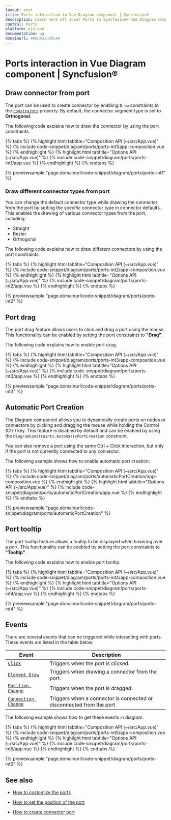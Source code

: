 ```yaml
---
layout: post
title: Ports interaction in Vue Diagram component | Syncfusion®
description: Learn here all about Ports in Syncfusion® Vue Diagram component of Syncfusion Essential® JS 2 and more.
control: Ports 
platform: ej2-vue
documentation: ug
domainurl: ##DomainURL##
---
```


# Ports interaction in Vue Diagram component | Syncfusion®

## Draw connector from port

The port can be used to create connector by enabling `Draw` constraints to the [`constraints`](https://ej2.syncfusion.com/vue/documentation/api/diagram/portConstraints/) property. By default, the connector segment type is set to **Orthogonal**.

The following code explains how to draw the connector by using the port constraints.

{% tabs %}
{% highlight html tabtitle="Composition API (~/src/App.vue)" %}
{% include code-snippet/diagram/ports/ports-int1/app-composition.vue %}
{% endhighlight %}
{% highlight html tabtitle="Options API (~/src/App.vue)" %}
{% include code-snippet/diagram/ports/ports-int1/app.vue %}
{% endhighlight %}
{% endtabs %}
        
{% previewsample "page.domainurl/code-snippet/diagram/ports/ports-int1" %}

### Draw different connector types from port

You can change the default connector type while drawing the connector from the port by setting the specific connector type in connector defaults. This enables the drawing of various connector types from the port, including:

* Straight
* Bezier
* Orthogonal

The following code explains how to draw different connectors by using the port constraints.

{% tabs %}
{% highlight html tabtitle="Composition API (~/src/App.vue)" %}
{% include code-snippet/diagram/ports/ports-int2/app-composition.vue %}
{% endhighlight %}
{% highlight html tabtitle="Options API (~/src/App.vue)" %}
{% include code-snippet/diagram/ports/ports-int2/app.vue %}
{% endhighlight %}
{% endtabs %}
        
{% previewsample "page.domainurl/code-snippet/diagram/ports/ports-int2" %}

## Port drag

The port drag feature allows users to click and drag a port using the mouse. This functionality can be enabled by setting the port constraints to **"Drag"**. 

The following code explains how to enable port drag.

{% tabs %}
{% highlight html tabtitle="Composition API (~/src/App.vue)" %}
{% include code-snippet/diagram/ports/ports-int3/app-composition.vue %}
{% endhighlight %}
{% highlight html tabtitle="Options API (~/src/App.vue)" %}
{% include code-snippet/diagram/ports/ports-int3/app.vue %}
{% endhighlight %}
{% endtabs %}
        
{% previewsample "page.domainurl/code-snippet/diagram/ports/ports-int3" %}

## Automatic Port Creation

The Diagram component allows you to dynamically create ports on nodes or connectors by clicking and dragging the mouse while holding the Control (Ctrl) key. This feature is disabled by default and can be enabled by using the `DiagramConstraints.AutomaticPortCreation` constraint.

You can also remove a port using the same Ctrl + Click interaction, but only if the port is not currently connected to any connector.

The following example shows how to enable automatic port creation:

{% tabs %}
{% highlight html tabtitle="Composition API (~/src/App.vue)" %}
{% include code-snippet/diagram/ports/automaticPortCreation/app-composition.vue %}
{% endhighlight %}
{% highlight html tabtitle="Options API (~/src/App.vue)" %}
{% include code-snippet/diagram/ports/automaticPortCreation/app.vue %}
{% endhighlight %}
{% endtabs %}
        
{% previewsample "page.domainurl/code-snippet/diagram/ports/automaticPortCreation" %}

## Port tooltip

The port tooltip feature allows a tooltip to be displayed when hovering over a port. This functionality can be enabled by setting the port constraints to **"Tooltip"**.

The following code explains how to enable port tooltip.

{% tabs %}
{% highlight html tabtitle="Composition API (~/src/App.vue)" %}
{% include code-snippet/diagram/ports/ports-int4/app-composition.vue %}
{% endhighlight %}
{% highlight html tabtitle="Options API (~/src/App.vue)" %}
{% include code-snippet/diagram/ports/ports-int4/app.vue %}
{% endhighlight %}
{% endtabs %}
        
{% previewsample "page.domainurl/code-snippet/diagram/ports/ports-int4" %}

## Events

There are several events that can be triggered while interacting with ports. These events are listed in the table below.

| Event| Description|
|----|----|
| [`Click`](https://ej2.syncfusion.com/vue/documentation/api/diagram/iClickEventArgs/)   | Triggers when the port is clicked. |
| [`Element Draw`](https://ej2.syncfusion.com/vue/documentation/api/diagram/iElementDrawEventArgs/)  | Triggers when drawing a connector from the port. |
| [`Position Change`](https://ej2.syncfusion.com/vue/documentation/api/diagram/iDraggingEventArgs/)  | Triggers when the port is dragged. |
| [`Connection Change`](https://ej2.syncfusion.com/vue/documentation/api/diagram/iConnectionChangeEventArgs/) | Triggers when a connector is connected or disconnected from the port|

The following example shows how to get these events in diagram.

{% tabs %}
{% highlight html tabtitle="Composition API (~/src/App.vue)" %}
{% include code-snippet/diagram/ports/ports-int5/app-composition.vue %}
{% endhighlight %}
{% highlight html tabtitle="Options API (~/src/App.vue)" %}
{% include code-snippet/diagram/ports/ports-int5/app.vue %}
{% endhighlight %}
{% endtabs %}
        
{% previewsample "page.domainurl/code-snippet/diagram/ports/ports-int5" %}

## See also

* [How to customize the ports](./ports-appearance)

* [How to set the position of the port](./ports-positioning)

* [How to create connector port](./ports-connector-port)